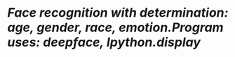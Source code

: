 # *Face recognition with determination: age, gender, race, emotion.Program uses: deepface, Ipython.display*
